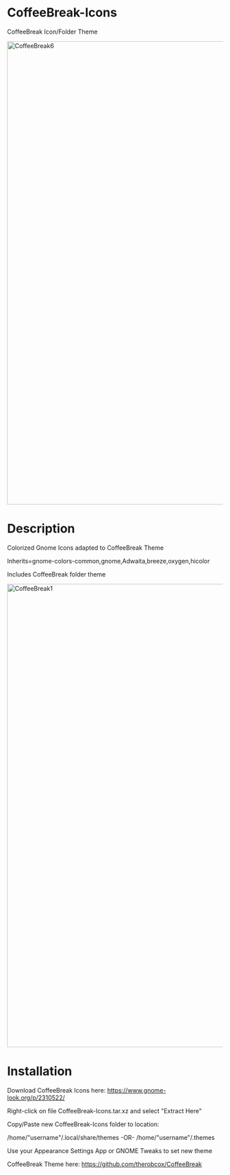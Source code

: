 # CoffeeBreak-Icons
CoffeeBreak Icon/Folder Theme

<img width="1920" height="1080" alt="CoffeeBreak6" src="https://github.com/user-attachments/assets/6030ec0d-6817-4d65-8d84-28bc072efc45" />

# Description
Colorized Gnome Icons adapted to CoffeeBreak Theme

Inherits=gnome-colors-common,gnome,Adwaita,breeze,oxygen,hicolor

Includes CoffeeBreak folder theme

<img width="1920" height="1080" alt="CoffeeBreak1" src="https://github.com/user-attachments/assets/bce97eed-362b-4e56-9064-009ac3577134" />

# Installation
Download CoffeeBreak Icons here: <a href="https://www.gnome-look.org/p/2310522/">https://www.gnome-look.org/p/2310522/</a>

Right-click on file CoffeeBreak-Icons.tar.xz and select "Extract Here"

Copy/Paste new CoffeeBreak-Icons folder to location:

/home/"username"/.local/share/themes
-OR-
/home/"username"/.themes

Use your Appearance Settings App or GNOME Tweaks to set new theme

CoffeeBreak Theme here: <a href="https://github.com/therobcox/CoffeeBreak">https://github.com/therobcox/CoffeeBreak</a>
